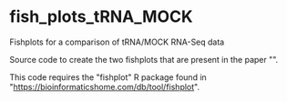 # fish_plots_tRNA_MOCK

Fishplots for a comparison of tRNA/MOCK RNA-Seq data

Source code to create the two fishplots that are present in the paper "".

This code requires the "fishplot" R package found in "https://bioinformaticshome.com/db/tool/fishplot".